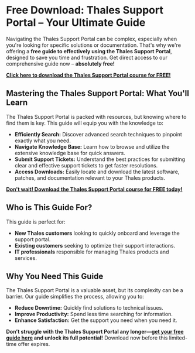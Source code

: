 # Free Download: Thales Support Portal – Your Ultimate Guide

Navigating the Thales Support Portal can be complex, especially when you're looking for specific solutions or documentation. That's why we're offering a **free guide to effectively using the Thales Support Portal**, designed to save you time and frustration. Get direct access to our comprehensive guide now – **absolutely free!**

[**Click here to download the Thales Support Portal course for FREE!**](https://udemywork.com/thales-support-portal)

## Mastering the Thales Support Portal: What You'll Learn

The Thales Support Portal is packed with resources, but knowing where to find them is key. This guide will equip you with the knowledge to:

*   **Efficiently Search:** Discover advanced search techniques to pinpoint exactly what you need.
*   **Navigate Knowledge Base:** Learn how to browse and utilize the extensive knowledge base for quick answers.
*   **Submit Support Tickets:** Understand the best practices for submitting clear and effective support tickets to get faster resolutions.
*   **Access Downloads:** Easily locate and download the latest software, patches, and documentation relevant to your Thales products.

[**Don't wait! Download the Thales Support Portal course for FREE today!**](https://udemywork.com/thales-support-portal)

## Who is This Guide For?

This guide is perfect for:

*   **New Thales customers** looking to quickly onboard and leverage the support portal.
*   **Existing customers** seeking to optimize their support interactions.
*   **IT professionals** responsible for managing Thales products and services.

## Why You Need This Guide

The Thales Support Portal is a valuable asset, but its complexity can be a barrier. Our guide simplifies the process, allowing you to:

*   **Reduce Downtime:** Quickly find solutions to technical issues.
*   **Improve Productivity:** Spend less time searching for information.
*   **Enhance Satisfaction:** Get the support you need when you need it.

**Don’t struggle with the Thales Support Portal any longer—[get your free guide here](https://udemywork.com/thales-support-portal) and unlock its full potential!** Download now before this limited-time offer expires.
